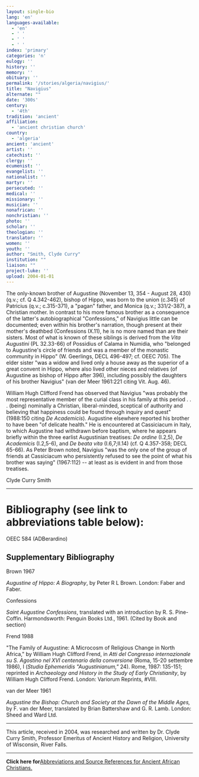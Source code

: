 ```yaml
---
layout: single-bio
lang: 'en'
languages-available:
  - 'en'
  - ' '
  - ' '
  - ' '
index: 'primary'
categories: 'n'
eulogy: ''
history: ''
memory: ''
obituary: ''
permalink: '/stories/algeria/navigius/'
title: "Navigius"
alternate: ""
date: '300s'
century:
  - '4th'
tradition: 'ancient'
affiliation:
  - 'ancient christian church'
country:
  - 'algeria'
ancient: 'ancient'
artist: ''
catechist: ''
clergy: ''
ecumenist: ''
evangelist: ''
nationalist: ''
martyr: ''
persecuted: ''
medical: ''
missionary: ''
musician: ''
nonafrican: ''
nonchristian: ''
photo: ''
scholar: ''
theologian: ''
translator: ''
women: ''
youth: ''
author: "Smith, Clyde Curry"
institution: ""
liaison: ""
project-luke: ''
upload: 2004-01-01
---
```




The only-known brother of Augustine (November 13, 354 - August 28, 430) (q.v.; cf. Q 4.342-462), bishop of Hippo, was born to the union (c.345) of Patricius (q.v.; c.315-371), a "pagan" father, and Monica (q.v.; 331/2-387), a Christian mother.  In contrast to his more famous brother as a consequence of the latter's autobiographical "Confessions," of Navigius little can be documented; even within his brother's narration, though present at their mother's deathbed (Confessions IX.11), he is no more named than are their sisters.  Most of what is known of these siblings is derived from the *Vita Augustini* (PL 32.33-66) of Possidius of Calama in Numidia, who "belonged to Augustine's circle of friends and was a member of the monastic community in Hippo" (W. Geerlings, DECL 496-497; cf. OEEC 705).  The elder sister "was a widow and lived only a house away as the superior of a great convent in Hippo, where also lived other nieces and relatives (of Augustine as bishop of Hippo after 396), including possibly the daughters of his brother Navigius" (van der Meer 1961:221 citing Vit. Aug. 46).

William Hugh Clifford Frend has observed that Navigius "was probably the most representative member of the curial class in his family at this period . . . (being) nominally a Christian, liberal-minded, sceptical of authority and believing that happiness could be found through inquiry and quest" (1988:150 citing *De Academicis*).  Augustine elsewhere reported his brother to have been "of delicate health."  He is encountered at Cassiciacum in Italy, to which Augustine had withdrawn before baptism, where he appears briefly within the three earlist Augustinian treatises:  *De ordine* (I.2,5), *De Academicis* (I.2,5-6), and *De beata vita* (I.6,7;II.14) (cf. Q 4.357-358; DECL 65-66).  As Peter Brown noted, Navigius "was the only one of the group of friends at Cassiciacum who persistently refused to see the point of what his brother was saying" (1967:112) -- at least as is evident in and from those treatises.

Clyde Curry Smith

---

# Bibliography (see link to abbreviations table below):

OEEC 584 (ADBerardino)

## Supplementary Bibliography

Brown 1967

*Augustine of Hippo:  A Biography*, by Peter R L Brown.  London:  Faber and Faber.

Confessions

*Saint Augustine Confessions*, translated with an introduction by R. S. Pine-Coffin.  Harmondsworth:  Penguin Books Ltd., 1961.  (Cited by Book and section)

Frend 1988

"The Family of Augustine:  A Microcosm of Religious Change in North Africa," by William Hugh Clifford Frend, in *Atti del Congresso internazionale su S. Agostino nel XVI centenario della conversione* (Roma, 15-20 settembre 1986), I (*Studia Ephemeridis "Augustinianum,"* 24).  Rome, 1987: 135-151; reprinted in *Archaeology and History in the Study of Early Christianity*, by William Hugh Clifford Frend.  London:  Variorum Reprints, #VIII.

van der Meer 1961

*Augustine the Bishop:  Church and Society at the Dawn of the Middle Ages,* by F. van der Meer, translated by Brian Battershaw and G. R. Lamb.  London:  Sheed and Ward Ltd.

---

This article, received in 2004, was researched and written by Dr. Clyde Curry Smith, Professor Emeritus of Ancient History and Religion, University of Wisconsin, River Falls.

---

**Click here for**[Abbreviations and Source References for Ancient African Christians.]({{site.url}}/resources/ancient-references/)
